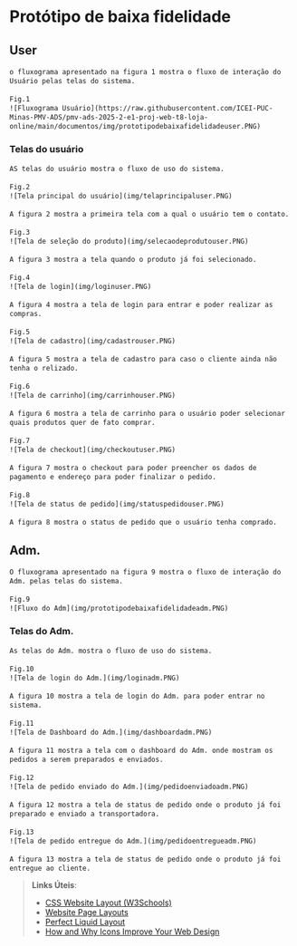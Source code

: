 # Protótipo de baixa fidelidade


## User

	o fluxograma apresentado na figura 1 mostra o fluxo de interação do Usuário pelas telas do sistema.
	
	Fig.1
	![Fluxograma Usuário](https://raw.githubusercontent.com/ICEI-PUC-Minas-PMV-ADS/pmv-ads-2025-2-e1-proj-web-t8-loja-online/main/documentos/img/prototipodebaixafidelidadeuser.PNG)

### Telas do usuário

	AS telas do usuário mostra o fluxo de uso do sistema.

	Fig.2
	![Tela principal do usuário](img/telaprincipaluser.PNG)

	A figura 2 mostra a primeira tela com a qual o usuário tem o contato.

	Fig.3
	![Tela de seleção do produto](img/selecaodeprodutouser.PNG)

	A figura 3 mostra a tela quando o produto já foi selecionado.

	Fig.4
	![Tela de login](img/loginuser.PNG)

	A figura 4 mostra a tela de login para entrar e poder realizar as compras.

	Fig.5
	![Tela de cadastro](img/cadastrouser.PNG)

	A figura 5 mostra a tela de cadastro para caso o cliente ainda não tenha o relizado.

	Fig.6
	![Tela de carrinho](img/carrinhouser.PNG)

	A figura 6 mostra a tela de carrinho para o usuário poder selecionar quais produtos quer de fato comprar.

	Fig.7
	![Tela de checkout](img/checkoutuser.PNG)

	A figura 7 mostra o checkout para poder preencher os dados de pagamento e endereço para poder finalizar o pedido.

	Fig.8
	![Tela de status de pedido](img/statuspedidouser.PNG)

	A figura 8 mostra o status de pedido que o usuário tenha comprado.

## Adm.

	O fluxograma apresentado na figura 9 mostra o fluxo de interação do Adm. pelas telas do sistema.

	Fig.9
	![Fluxo do Adm](img/prototipodebaixafidelidadeadm.PNG)

### Telas do Adm.

	As telas do Adm. mostra o fluxo de uso do sistema.

	Fig.10
	![Tela de login do Adm.](img/loginadm.PNG)

	A figura 10 mostra a tela de login do Adm. para poder entrar no sistema.

	Fig.11
	![Tela de Dashboard do Adm.](img/dashboardadm.PNG)

	A figura 11 mostra a tela com o dashboard do Adm. onde mostram os pedidos a serem preparados e enviados.

	Fig.12
	![Tela de pedido enviado do Adm.](img/pedidoenviadoadm.PNG)

	A figura 12 mostra a tela de status de pedido onde o produto já foi preparado e enviado a transportadora.

	Fig.13
	![Tela de pedido entregue do Adm.](img/pedidoentregueadm.PNG)

	A figura 13 mostra a tela de status de pedido onde o produto já foi entregue ao cliente.

	
	
	

> **Links Úteis**:
>
> - [CSS Website Layout (W3Schools)](https://www.w3schools.com/css/css_website_layout.asp)
> - [Website Page Layouts](http://www.cellbiol.com/bioinformatics_web_development/chapter-3-your-first-web-page-learning-html-and-css/website-page-layouts/)
> - [Perfect Liquid Layout](https://matthewjamestaylor.com/perfect-liquid-layouts)
> - [How and Why Icons Improve Your Web Design](https://usabilla.com/blog/how-and-why-icons-improve-you-web-design/)
